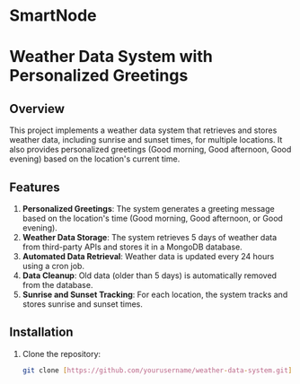 # SmartNode
# Weather Data System with Personalized Greetings

## Overview

This project implements a weather data system that retrieves and stores weather data, including sunrise and sunset times, for multiple locations. It also provides personalized greetings (Good morning, Good afternoon, Good evening) based on the location's current time.

## Features

1. **Personalized Greetings**: The system generates a greeting message based on the location's time (Good morning, Good afternoon, or Good evening).
2. **Weather Data Storage**: The system retrieves 5 days of weather data from third-party APIs and stores it in a MongoDB database.
3. **Automated Data Retrieval**: Weather data is updated every 24 hours using a cron job.
4. **Data Cleanup**: Old data (older than 5 days) is automatically removed from the database.
5. **Sunrise and Sunset Tracking**: For each location, the system tracks and stores sunrise and sunset times.

## Installation

1. Clone the repository:

   ```bash
   git clone [https://github.com/yourusername/weather-data-system.git](https://github.com/newone2212/SmartNode)
